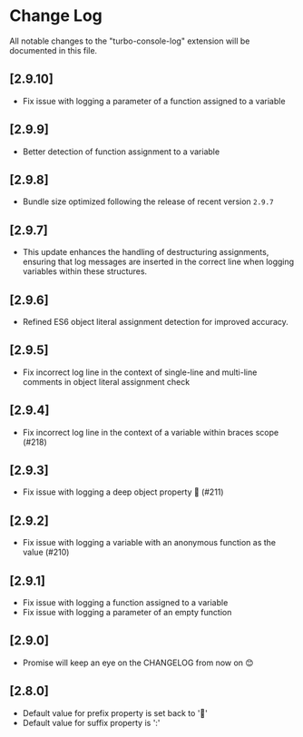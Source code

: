 # Change Log

All notable changes to the "turbo-console-log" extension will be documented in this file.

## [2.9.10]

- Fix issue with logging a parameter of a function assigned to a variable

## [2.9.9]

- Better detection of function assignment to a variable

## [2.9.8]

- Bundle size optimized following the release of recent version `2.9.7`

## [2.9.7]

- This update enhances the handling of destructuring assignments, ensuring that log messages are inserted in the correct line when logging variables within these structures.

## [2.9.6]

- Refined ES6 object literal assignment detection for improved accuracy.

## [2.9.5]

- Fix incorrect log line in the context of single-line and multi-line comments in object literal assignment check

## [2.9.4]

- Fix incorrect log line in the context of a variable within braces scope (#218)

## [2.9.3]

- Fix issue with logging a deep object property 🥳 (#211)

## [2.9.2]

- Fix issue with logging a variable with an anonymous function as the value (#210)

## [2.9.1]

- Fix issue with logging a function assigned to a variable
- Fix issue with logging a parameter of an empty function

## [2.9.0]

- Promise will keep an eye on the CHANGELOG from now on 😊

## [2.8.0]

- Default value for prefix property is set back to '🚀'
- Default value for suffix property is ':'
